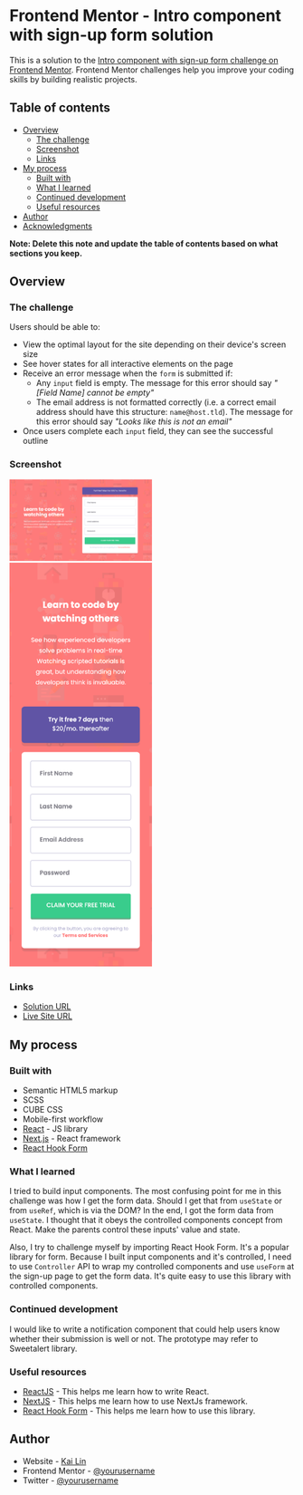 # Frontend Mentor - Intro component with sign-up form solution

This is a solution to the [Intro component with sign-up form challenge on Frontend Mentor](https://www.frontendmentor.io/challenges/intro-component-with-signup-form-5cf91bd49edda32581d28fd1). Frontend Mentor challenges help you improve your coding skills by building realistic projects.

## Table of contents

- [Overview](#overview)
  - [The challenge](#the-challenge)
  - [Screenshot](#screenshot)
  - [Links](#links)
- [My process](#my-process)
  - [Built with](#built-with)
  - [What I learned](#what-i-learned)
  - [Continued development](#continued-development)
  - [Useful resources](#useful-resources)
- [Author](#author)
- [Acknowledgments](#acknowledgments)

**Note: Delete this note and update the table of contents based on what sections you keep.**

## Overview

### The challenge

Users should be able to:

- View the optimal layout for the site depending on their device's screen size
- See hover states for all interactive elements on the page
- Receive an error message when the `form` is submitted if:
  - Any `input` field is empty. The message for this error should say _"[Field Name] cannot be empty"_
  - The email address is not formatted correctly (i.e. a correct email address should have this structure: `name@host.tld`). The message for this error should say _"Looks like this is not an email"_
- Once users complete each `input` field, they can see the successful outline

### Screenshot

<img src="public/screenshot/desktop-screenshot.png" alt="desktop screenshot" width="50%" />
<img src="public/screenshot/mobile-screenshot.png" alt="mobile screenshot" width="50%" />

### Links

- [Solution URL](https://github.com/Beginneraboutlife116/fem-intro-component-with-signup-form)
- [Live Site URL](https://fem-intro-component-with-signup-form-dbe75dcee.vercel.app/login)

## My process

### Built with

- Semantic HTML5 markup
- SCSS
- CUBE CSS
- Mobile-first workflow
- [React](https://reactjs.org/) - JS library
- [Next.js](https://nextjs.org/) - React framework
- [React Hook Form](https://www.react-hook-form.com/)

### What I learned

I tried to build input components.
The most confusing point for me in this challenge was how I get the form data. Should I get that from `useState` or from `useRef`, which is via the DOM? In the end, I got the form data from `useState`. I thought that it obeys the controlled components concept from React. Make the parents control these inputs' value and state.

Also, I try to challenge myself by importing React Hook Form. It's a popular library for form.
Because I built input components and it's controlled, I need to use `Controller` API to wrap my controlled components and use `useForm` at the sign-up page to get the form data.
It's quite easy to use this library with controlled components.

### Continued development

I would like to write a notification component that could help users know whether their submission is well or not. The prototype may refer to Sweetalert library.

### Useful resources

- [ReactJS](https://react.dev/) - This helps me learn how to write React.
- [NextJS](https://nextjs.org/) - This helps me learn how to use NextJs framework.
- [React Hook Form](https://www.react-hook-form.com/) - This helps me learn how to use this library.

## Author

- Website - [Kai Lin](https://github.com/Beginneraboutlife116)
- Frontend Mentor - [@yourusername](https://www.frontendmentor.io/profile/yourusername)
- Twitter - [@yourusername](https://www.twitter.com/yourusername)
